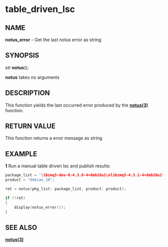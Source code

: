 # table_driven_lsc

## NAME

**notus_error** - Get the last notus error as string

## SYNOPSIS

*str* **notus**();

**notus** takes no arguments

## DESCRIPTION

This function yields the last occurred error produced by the **[notus(3)](notus.md)** function.

## RETURN VALUE

This function returns a error message as string

## EXAMPLE

**1** Run a manual table driven lsc and publish results:
```cpp
package_list = 'libzmq3-dev-0:4.3.0-4+deb10u1\nlibzmq5-4.3.1-4+deb10u1\ndosbox-0.74-2-3+deb10u1';
product = "debian_10";

ret = notus(pkg_list: package_list, product: product);

if (!ret)
{
    display(notus_error());
}
```

## SEE ALSO

**[notus(3)](notus.md)**
